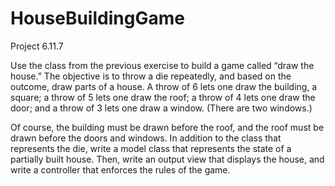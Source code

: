 # HouseBuildingGame

Project 6.11.7

Use the class from the previous exercise to build a game called “draw the house.”
The objective is to throw a die repeatedly, and based on the outcome, draw parts
of a house. A throw of 6 lets one draw the building, a square; a throw of 5 lets
one draw the roof; a throw of 4 lets one draw the door; and a throw of 3 lets one
draw a window. (There are two windows.)
  
Of course, the building must be drawn before the roof, and the roof must be
drawn before the doors and windows.
In addition to the class that represents the die, write a model class that represents the state of a partially built house. Then, write an output view that
displays the house, and write a controller that enforces the rules of the game.
